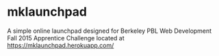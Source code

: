 # mklaunchpad
A simple online launchpad designed for Berkeley PBL Web Development Fall 2015 Apprentice Challenge located at https://mklaunchpad.herokuapp.com/